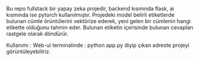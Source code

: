 Bu repo fullstack bir yapay zeka projedir, backend kısmında flask, ai kısmında ise pytorch kullanılmıştır. Projedeki model belirli etiketlerde bulunan cümle örüntülerini vektörize ederek, yeni gelen bir cümlenin hangi etikette olduğunu tahmin eder. Bulunan etiketin içerisinde bulunan cevapları rastgele olarak döndürür.


Kullanımı :
Web-ui terminalinde : python app.py diyip çıkan adreste projeyi görüntüleyebiliriz.
